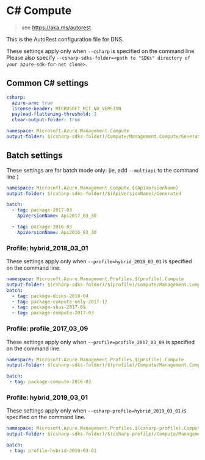 # C# Compute

> see https://aka.ms/autorest

This is the AutoRest configuration file for DNS.

These settings apply only when `--csharp` is specified on the command line.
Please also specify `--csharp-sdks-folder=<path to "SDKs" directory of your azure-sdk-for-net clone>`.

## Common C# settings

``` yaml $(csharp)
csharp:
  azure-arm: true
  license-header: MICROSOFT_MIT_NO_VERSION
  payload-flattening-threshold: 1
  clear-output-folder: true
```

``` yaml $(csharp) && !$(multiapi) && !$(csharp-profile)
namespace: Microsoft.Azure.Management.Compute
output-folder: $(csharp-sdks-folder)/Compute/Management.Compute/Generated
```

## Batch settings
These settings are for batch mode only: (ie, add `--multiapi` to the command line )

```yaml $(multiapi)
namespace: Microsoft.Azure.Management.Compute.$(ApiVersionName)
output-folder: $(csharp-sdks-folder)/$(ApiVersionName)/Generated

batch:
  - tag: package-2017-03
    ApiVersionName: Api2017_03_30

  - tag: package-2016-03
    ApiVersionName: Api2016_03_30
```


### Profile: hybrid_2018_03_01

These settings apply only when `--profile=hybrid_2018_03_01` is specified on the command line.

```yaml $(profile)=='hybrid_2018_03_01'
namespace: Microsoft.Azure.Management.Profiles.$(profile).Compute
output-folder: $(csharp-sdks-folder)/$(profile)/Compute/Management.Compute/Generated
batch:
  - tag: package-disks-2018-04
  - tag: package-compute-only-2017-12
  - tag: package-skus-2017-09
  - tag: package-compute-2017-03
```

### Profile: profile_2017_03_09

These settings apply only when `--profile=profile_2017_03_09` is specified on the command line.

``` yaml $(profile)=='profile_2017_03_09'
namespace: Microsoft.Azure.Management.Profiles.$(profile).Compute
output-folder: $(csharp-sdks-folder)/$(profile)/Compute/Management.Compute/Generated

batch:
 - tag: package-compute-2016-03
 ```

### Profile: hybrid_2019_03_01

These settings apply only when `--csharp-profile=hybrid_2019_03_01` is specified on the command line.

``` yaml $(csharp-profile)=='hybrid_2019_03_01'
namespace: Microsoft.Azure.Management.Profiles.$(csharp-profile).Compute
output-folder: $(csharp-sdks-folder)/$(csharp-profile)/Compute/Management.Compute/Generated

batch:
 - tag: profile-hybrid-2019-03-01
 ```